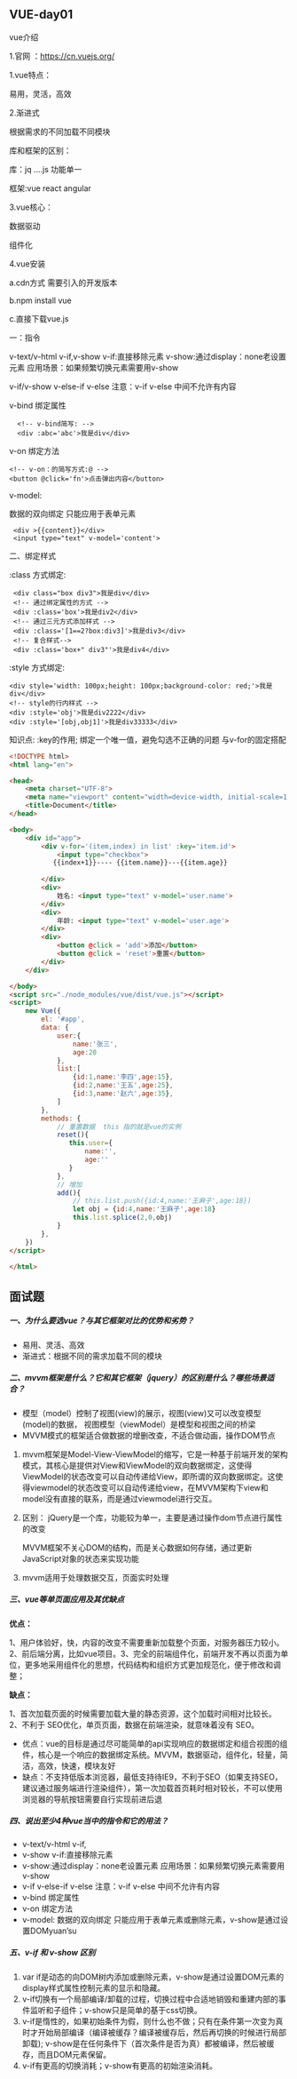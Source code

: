 ## VUE-day01

vue介绍

1.官网 ：https://cn.vuejs.org/

1.vue特点：

易用，灵活，高效

2.渐进式

根据需求的不同加载不同模块

库和框架的区别：

库：jq   ....js  功能单一

框架:vue   react  angular  

3.vue核心：

数据驱动

组件化

4.vue安装

a.cdn方式  需要引入的开发版本

b.npm install vue 

c.直接下载vue.js

一：指令

v-text/v-html    v-if,v-show v-if:直接移除元素  v-show:通过display：none老设置元素 应用场景：如果频繁切换元素需要用v-show    

v-if/v-show  v-else-if v-else   注意：v-if v-else 中间不允许有内容 

v-bind  绑定属性   

```vue
  <!-- v-bind简写: -->
  <div :abc='abc'>我是div</div>
```

v-on   绑定方法

```vue
<!-- v-on：的简写方式:@ -->
<button @click='fn'>点击弹出内容</button>
```



v-model:

数据的双向绑定    只能应用于表单元素

```vue
 <div >{{content}}</div>
 <input type="text" v-model='content'>
```



二、绑定样式

:class 方式绑定:

```vue
 <div class="box div3">我是div</div>
 <!-- 通过绑定属性的方式 -->
 <div :class='box'>我是div2</div>
 <!-- 通过三元方式添加样式 -->
 <div :class='[1==2?box:div3]'>我是div3</div>
 <!-- 复合样式-->
 <div :class='box+" div3"'>我是div4</div>
```

:style 方式绑定:

```vue
<div style='width: 100px;height: 100px;background-color: red;'>我是div</div>
<!-- style的行内样式 -->
<div :style='obj'>我是div2222</div>
<div :style='[obj,obj1]'>我是div33333</div>
```

知识点: :key的作用; 绑定一个唯一值，避免勾选不正确的问题  与v-for的固定搭配

```html
<!DOCTYPE html>
<html lang="en">

<head>
    <meta charset="UTF-8">
    <meta name="viewport" content="width=device-width, initial-scale=1.0">
    <title>Document</title>
</head>

<body>
    <div id="app">
        <div v-for='(item,index) in list' :key='item.id'>
            <input type="checkbox">
           {{index+1}}---- {{item.name}}---{{item.age}}
          
        </div>
        <div>
            姓名: <input type="text" v-model='user.name'>
        </div>
        <div>
            年龄: <input type="text" v-model='user.age'>
        </div>
        <div>
            <button @click = 'add'>添加</button>
            <button @click = 'reset'>重置</button>
        </div>
    </div>

</body>
<script src="./node_modules/vue/dist/vue.js"></script>
<script>
    new Vue({
        el: '#app', 
        data: {
            user:{
                name:'张三',
                age:20
            },
            list:[
                {id:1,name:'李四',age:15},
                {id:2,name:'王五',age:25},
                {id:3,name:'赵六',age:35},
            ]
        },
        methods: {
            // 重置数据  this 指的就是vue的实例
            reset(){
               this.user={
                   name:'',
                   age:''
               } 
            },
            // 增加
            add(){
                // this.list.push({id:4,name:'王麻子',age:18})
                let obj = {id:4,name:'王麻子',age:18}
                this.list.splice(2,0,obj)
            }
        },
    })
</script>

</html>
```





## 面试题

##### 一、为什么要选vue？与其它框架对比的优势和劣势？

- 易用、灵活、高效
- 渐进式：根据不同的需求加载不同的模块

##### 二、mvvm框架是什么？它和其它框架（jquery）的区别是什么？哪些场景适合？

- 模型（model）控制了视图(view)的展示，视图(view)又可以改变模型(model)的数据， 视图模型（viewModel）是模型和视图之间的桥梁
- MVVM模式的框架适合做数据的增删改查，不适合做动画，操作DOM节点

1. mvvm框架是Model-View-ViewModel的缩写，它是一种基于前端开发的架构模式，其核心是提供对View和ViewModel的双向数据绑定，这使得ViewModel的状态改变可以自动传递给View，即所谓的双向数据绑定。这使得viewmodel的状态改变可以自动传递给view，在MVVM架构下view和model没有直接的联系，而是通过viewmodel进行交互。

2. 区别： jQuery是一个库，功能较为单一，主要是通过操作dom节点进行属性的改变

   MVVM框架不关心DOM的结构，而是关心数据如何存储，通过更新JavaScript对象的状态来实现功能

3. mvvm适用于处理数据交互，页面实时处理

##### 三、vue等单页面应用及其优缺点

**优点：**

1、用户体验好，快，内容的改变不需要重新加载整个页面，对服务器压力较小。2、前后端分离，比如vue项目。3、完全的前端组件化，前端开发不再以页面为单位，更多地采用组件化的思想，代码结构和组织方式更加规范化，便于修改和调整；

**缺点：**

1、首次加载页面的时候需要加载大量的静态资源，这个加载时间相对比较长。 2、不利于 SEO优化，单页页面，数据在前端渲染，就意味着没有 SEO。

- 优点：vue的目标是通过尽可能简单的api实现响应的数据绑定和组合视图的组件，核心是一个响应的数据绑定系统。MVVM，数据驱动，组件化，轻量，简洁，高效，快速，模块友好
- 缺点：不支持低版本浏览器，最低支持待IE9，不利于SEO（如果支持SEO，建议通过服务端进行渲染组件），第一次加载首页耗时相对较长，不可以使用浏览器的导航按钮需要自行实现前进后退

##### 四、说出至少4种vue当中的指令和它的用法？

- v-text/v-html v-if,
- v-show v-if:直接移除元素
- v-show:通过display：none老设置元素 应用场景：如果频繁切换元素需要用v-show
- v-if v-else-if v-else 注意：v-if v-else 中间不允许有内容
- v-bind 绑定属性
- v-on 绑定方法
- v-model: 数据的双向绑定 只能应用于表单元素或删除元素，v-show是通过设置DOMyuan’su

##### 五、v-if 和 v-show 区别

1. var if是动态的向DOM树内添加或删除元素，v-show是通过设置DOM元素的display样式属性控制元素的显示和隐藏。
2. v-if切换有一个局部编译/卸载的过程，切换过程中合适地销毁和重建内部的事件监听和子组件；v-show只是简单的基于css切换。
3. v-if是惰性的，如果初始条件为假，则什么也不做；只有在条件第一次变为真时才开始局部编译（编译被缓存？编译被缓存后，然后再切换的时候进行局部卸载); v-show是在任何条件下（首次条件是否为真）都被编译，然后被缓存，而且DOM元素保留。
4. v-if有更高的切换消耗；v-show有更高的初始渲染消耗。

